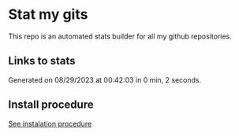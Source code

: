 # Stat my gits

This repo is an automated stats builder for all my github repositories.

## Links to stats


Generated on 08/29/2023 at 00:42:03 in 0 min, 2 seconds.

## Install procedure

[See instalation procedure](./src/install.md)
